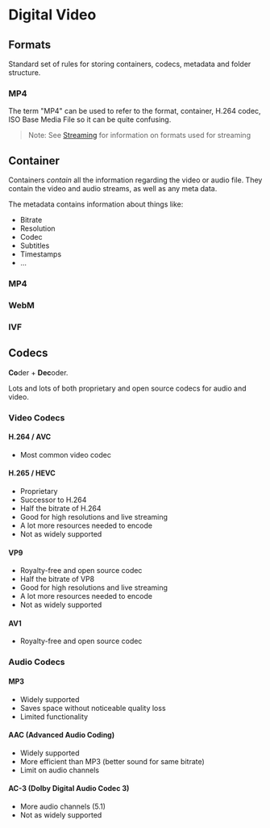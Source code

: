 # Digital Video

## Formats

Standard set of rules for storing containers, codecs, metadata and folder structure.

### MP4

The term "MP4" can be used to refer to the format, container, H.264 codec, ISO Base Media File so it can be quite confusing.

> Note: See [Streaming](./streaming.md) for information on formats used for streaming

## Container

Containers _contain_ all the information regarding the video or audio file. They contain the video and audio streams, as well as any meta data.

The metadata contains information about things like:

* Bitrate
* Resolution
* Codec
* Subtitles
* Timestamps
* ...

### MP4

### WebM

### IVF

## Codecs

**Co**der + **Dec**oder.

Lots and lots of both proprietary and open source codecs for audio and video.

### Video Codecs

#### H.264 / AVC

* Most common video codec

#### H.265 / HEVC

* Proprietary
* Successor to H.264
* Half the bitrate of H.264
* Good for high resolutions and live streaming
* A lot more resources needed to encode
* Not as widely supported

#### VP9

* Royalty-free and open source codec
* Half the bitrate of VP8
* Good for high resolutions and live streaming
* A lot more resources needed to encode
* Not as widely supported

#### AV1

* Royalty-free and open source codec

### Audio Codecs

#### MP3

* Widely supported
* Saves space without noticeable quality loss
* Limited functionality

#### AAC (Advanced Audio Coding)

* Widely supported
* More efficient than MP3 (better sound for same bitrate)
* Limit on audio channels

#### AC-3 (Dolby Digital Audio Codec 3)

* More audio channels (5.1)
* Not as widely supported
